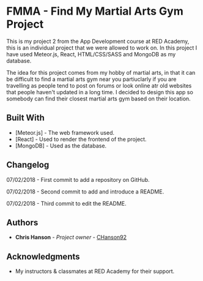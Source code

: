 # FMMA - Find My Martial Arts Gym Project

This is my project 2 from the App Development course at RED Academy, this is an individual project that we were allowed to work on. In this project I have used Meteor.js, React, HTML/CSS/SASS and MongoDB as my database. 

The idea for this project comes from my hobby of martial arts, in that it can be difficult to find a martial arts gym near you partiuclarly if you are travelling as people tend to post on forums or look online atr old websites that people haven't updated in a long time. I decided to design this app so somebody can find their closest martial arts gym based on their location.

## Built With

* [Meteor.js] - The web framework used.
* [React] - Used to render the frontend of the project.
* [MongoDB] - Used as the database.

## Changelog

07/02/2018 - First commit to add a repository on GitHub.

07/02/2018 - Second commit to add and introduce a README.

07/02/2018 - Third commit to edit the README.

## Authors

* **Chris Hanson** - *Project owner* - [CHanson92](https://github.com/CHanson92)

## Acknowledgments

* My instructors & classmates at RED Academy for their support.
